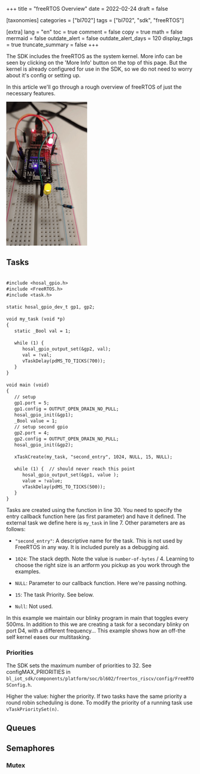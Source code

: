 +++
title = "freeRTOS Overview"
date = 2022-02-24
draft = false

[taxonomies]
categories = ["bl702"]
tags = ["bl702", "sdk", "freeRTOS"]

[extra]
lang = "en"
toc = true
comment = false
copy = true
math = false
mermaid = false
outdate_alert = false
outdate_alert_days = 120
display_tags = true
truncate_summary = false
+++

The SDK includes the freeRTOS as the system kernel. More info can be seen by clicking on the 'More Info' button on the top of this page. But the kernel is already configured for use in the SDK, so we do not need to worry about it's config or setting up.

In this article we'll go through a rough overview of freeRTOS of just the necessary features.

![2tasks](/img/2tasks.gif)

## Tasks

```

#include <hosal_gpio.h>
#include <FreeRTOS.h>
#include <task.h>

static hosal_gpio_dev_t gp1, gp2;

void my_task (void *p)
{
   static _Bool val = 1;

   while (1) {
      hosal_gpio_output_set(&gp2, val);
      val = !val;
      vTaskDelay(pdMS_TO_TICKS(700));
   }
}

void main (void)
{
   // setup
   gp1.port = 5;
   gp1.config = OUTPUT_OPEN_DRAIN_NO_PULL;
   hosal_gpio_init(&gp1);
   _Bool value = 1;
   // setup second gpio
   gp2.port = 4;
   gp2.config = OUTPUT_OPEN_DRAIN_NO_PULL;
   hosal_gpio_init(&gp2);

   xTaskCreate(my_task, "second_entry", 1024, NULL, 15, NULL);

   while (1) {	// should never reach this point
      hosal_gpio_output_set(&gp1, value );
      value = !value;
      vTaskDelay(pdMS_TO_TICKS(500));
   }
}
```

Tasks are created using the function in line 30. You need to specify the entry callback function here (as first parameter) and have it defined. The external task we define here is ```my_task``` in line 7. Other parameters are as follows:

- ```"second_entry"```: A descriptive name for the task. This is not used by FreeRTOS in any
way. It is included purely as a debugging aid.

- ```1024```: The stack depth. Note the value is ```number-of-bytes``` / 4. Learning to choose the right size is an artform you pickup as you work through the examples.

- ```NULL```: Parameter to our callback function. Here we're passing nothing.

- ```15```: The task Priority. See below.

- ```Null```: Not used.

In this example we maintain our blinky program in main that toggles every 500ms. In addition to this we are creating a task for a secondary blinky on port D4, with a different frequency... This example shows how an off-the self kernel eases our multitasking.

### Priorities

The SDK sets the maximum number of priorities to 32. See configMAX_PRIORITIES in ```bl_iot_sdk/components/platform/soc/bl602/freertos_riscv/config/FreeRTOSConfig.h```.

Higher the value: higher the priority. If two tasks have the same priority a round robin scheduling is done.
To modify the priority of a running task use ```vTaskPrioritySet(n)```.

## Queues

## Semaphores

### Mutex
